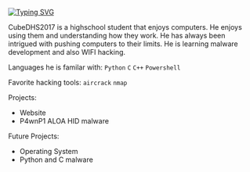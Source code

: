 [![Typing SVG](https://readme-typing-svg.demolab.com?font=JetBrains+Mono&pause=1000&color=2E6736&random=true&width=447&lines=cubeDHS2017+--%3E+the+hacker)](https://git.io/typing-svg)


CubeDHS2017 is a highschool student that enjoys computers. He enjoys using them and understanding how they work. He has always been intrigued with pushing computers to their limits. He is learning malware development and also WIFI hacking.


Languages he is familar with:
`Python` `C` `C++` `Powershell`

Favorite hacking tools:
`aircrack` `nmap`


Projects:
- Website
- P4wnP1 ALOA HID malware

Future Projects:
- Operating System
- Python and C malware


<!---
cubeDHS2017/cubeDHS2017 is a ✨ special ✨ repository because its `README.md` (this file) appears on your GitHub profile.
You can click the Preview link to take a look at your changes.
--->

